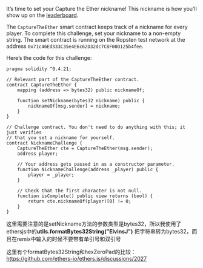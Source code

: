 It’s time to set your Capture the Ether nickname! This nickname is how you’ll show up on the [leaderboard](https://capturetheether.com/leaderboard/).

The `CaptureTheEther` smart contract keeps track of a nickname for every player. To complete this challenge, set your nickname to a non-empty string. The smart contract is running on the Ropsten test network at the address `0x71c46Ed333C35e4E6c62D32dc7C8F00D125b4fee`.

Here’s the code for this challenge:

```solidity
pragma solidity ^0.4.21;

// Relevant part of the CaptureTheEther contract.
contract CaptureTheEther {
    mapping (address => bytes32) public nicknameOf;

    function setNickname(bytes32 nickname) public {
        nicknameOf[msg.sender] = nickname;
    }
}

// Challenge contract. You don't need to do anything with this; it just verifies
// that you set a nickname for yourself.
contract NicknameChallenge {
    CaptureTheEther cte = CaptureTheEther(msg.sender);
    address player;

    // Your address gets passed in as a constructor parameter.
    function NicknameChallenge(address _player) public {
        player = _player;
    }

    // Check that the first character is not null.
    function isComplete() public view returns (bool) {
        return cte.nicknameOf(player)[0] != 0;
    }
}
```





这里需要注意的是setNickname方法的参数类型是bytes32，所以我使用了ethersjs中的**utils.formatBytes32String("ElvinsJ")** 把字符串转为bytes32，而且在remix中输入的时候不要带有单引号和双引号

这里有个formatBytes32String和hexZeroPad的比较：https://github.com/ethers-io/ethers.js/discussions/2027